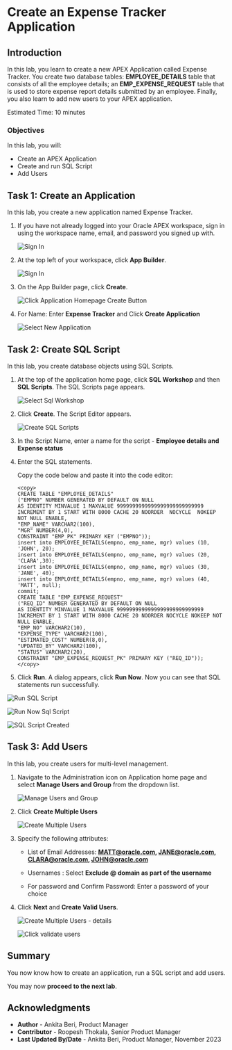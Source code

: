# Create an Expense Tracker Application

## Introduction

In this lab, you learn to create a new APEX Application called Expense Tracker. You create two database tables: **EMPLOYEE\_DETAILS** table that consists of all the employee details; an **EMP\_EXPENSE\_REQUEST** table that is used to store expense report details submitted by an employee. Finally, you also learn to add new users to your APEX application.

Estimated Time: 10 minutes

### Objectives

In this lab, you will:
- Create an APEX Application
- Create and run SQL Script
- Add Users

## Task 1: Create an Application
In this lab, you create a new application named Expense Tracker.

1. If you have not already logged into your Oracle APEX workspace, sign in using the workspace name, email, and password you signed up with.

    ![Sign In](images/signin.png " ")

2. At the top left of your workspace, click **App Builder**.

    ![Sign In](images/appbuilder.png " ")

3. On the App Builder page, click **Create**.

    ![Click Application Homepage Create Button](images/create-new-application.png " ")

4. For Name: Enter **Expense Tracker** and Click **Create Application**

    ![Select New Application ](images/click-new-application.png " ")

## Task 2: Create SQL Script
In this lab, you create database objects using SQL Scripts.

1. At the top of the application home page, click **SQL Workshop** and then **SQL Scripts**. The SQL Scripts page appears.

    ![Select Sql Workshop](./images/sql-workshop11.png " ")

2. Click **Create**. The Script Editor appears.

    ![Create SQL Scripts](./images/create-sql-scripts1.png " ")

3. In the Script Name, enter a name for the script - **Employee details and Expense status**

4. Enter the SQL statements.

   Copy the code below and paste it into the code editor:

      ```
      <copy>
      CREATE TABLE "EMPLOYEE_DETAILS"
      ("EMPNO" NUMBER GENERATED BY DEFAULT ON NULL
      AS IDENTITY MINVALUE 1 MAXVALUE 9999999999999999999999999999
      INCREMENT BY 1 START WITH 8000 CACHE 20 NOORDER  NOCYCLE  NOKEEP  NOT NULL ENABLE,
      "EMP_NAME" VARCHAR2(100),
      "MGR" NUMBER(4,0),
      CONSTRAINT "EMP_PK" PRIMARY KEY ("EMPNO"));
      insert into EMPLOYEE_DETAILS(empno, emp_name, mgr) values (10, 'JOHN', 20);
      insert into EMPLOYEE_DETAILS(empno, emp_name, mgr) values (20, 'CLARA',30);
      insert into EMPLOYEE_DETAILS(empno, emp_name, mgr) values (30, 'JANE', 40);
      insert into EMPLOYEE_DETAILS(empno, emp_name, mgr) values (40, 'MATT', null);
     commit;
      CREATE TABLE "EMP_EXPENSE_REQUEST"
      ("REQ_ID" NUMBER GENERATED BY DEFAULT ON NULL
      AS IDENTITY MINVALUE 1 MAXVALUE 9999999999999999999999999999
      INCREMENT BY 1 START WITH 8000 CACHE 20 NOORDER NOCYCLE NOKEEP NOT NULL ENABLE,
      "EMP_NO" VARCHAR2(10),
      "EXPENSE_TYPE" VARCHAR2(100),
      "ESTIMATED_COST" NUMBER(8,0),
      "UPDATED_BY" VARCHAR2(100),
      "STATUS" VARCHAR2(20),
      CONSTRAINT "EMP_EXPENSE_REQUEST_PK" PRIMARY KEY ("REQ_ID"));  
      </copy>
      ```

5. Click **Run**. A dialog appears, click **Run Now**. Now you can see that SQL statements run successfully.

  ![Run SQL Script](./images/script.png " ")

  ![Run Now Sql Script](./images/click-run-now.png " ")

  ![SQL Script Created](./images/sql-script-created.png " ")

## Task 3: Add Users
   In this lab, you create users for multi-level management.

1. Navigate to the Administration icon on Application home page and select **Manage Users and Group** from the dropdown list.

     ![Manage Users and Group](./images/manage-users.png " ")

2. Click **Create Multiple Users**

     ![Create Multiple Users](./images/create-users.png " ")

3. Specify the following attributes:

     - List of Email Addresses: **MATT@oracle.com, JANE@oracle.com, CLARA@oracle.com, JOHN@oracle.com**

     - Usernames : Select **Exclude @ domain as part of the username**

     - For password and Confirm Password: Enter a password of your choice

4. Click **Next** and **Create Valid Users**.

   ![Create Multiple Users - details](./images/create-multiple-users.png " ")

   ![Click validate users](./images/create-valid-users.png " ")

## **Summary**

You now know how to create an application, run a SQL script and add users.

You may now **proceed to the next lab**.   

## Acknowledgments
   - **Author** - Ankita Beri, Product Manager
   - **Contributor** - Roopesh Thokala, Senior Product Manager
   - **Last Updated By/Date** - Ankita Beri, Product Manager, November 2023
